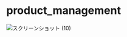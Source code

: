 # product_management
![スクリーンショット (10)](https://user-images.githubusercontent.com/75824193/135370602-61e486ec-182d-49c8-9236-2431e5bfd45a.png)
